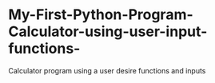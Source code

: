 # My-First-Python-Program-Calculator-using-user-input-functions-
Calculator program using a user desire functions and inputs
